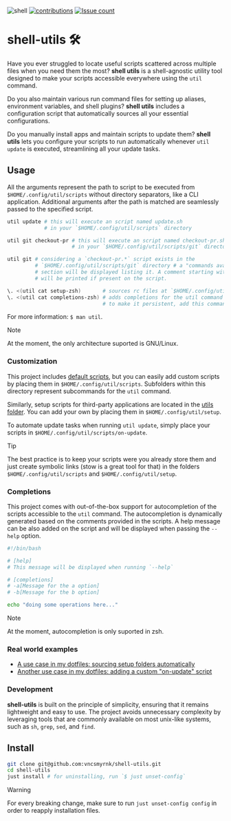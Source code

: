 ![shell](https://img.shields.io/badge/Shell-121011?style=flat&logo=gnu-bash&logoColor=white)
[![contributions](https://img.shields.io/badge/contributions-welcome-brightgreen.svg?style=flat)](https://github.com/vncsmyrnk/shell-utils/issues)
[![Issue count](https://img.shields.io/github/issues-search?query=repo%3Avncsmyrnk%2Fshell-utils%20is%3Aopen&label=open%20issues)](https://github.com/vncsmyrnk/shell-utils/issues)

# shell-utils 🛠️

Have you ever struggled to locate useful scripts scattered across multiple files when you need them the most? **shell utils** is a shell-agnostic utility tool designed to make your scripts accessible everywhere using the `util` command.

Do you also maintain various run command files for setting up aliases, environment variables, and shell plugins? **shell utils** includes a configuration script that automatically sources all your essential configurations.

Do you manually install apps and maintain scripts to update them? **shell utils** lets you configure your scripts to run automatically whenever `util update` is executed, streamlining all your update tasks.

## Usage

All the arguments represent the path to script to be executed from `$HOME/.config/util/scripts` without directory separators, like a CLI application. Additional arguments after the path is matched are seamlessly passed to the specified script.

```sh
util update # this will execute an script named update.sh
            # in your `$HOME/.config/util/scripts` directory

util git checkout-pr # this will execute an script named checkout-pr.sh
                     # in your `$HOME/.config/util/scripts/git` directory.

util git # considering a `checkout-pr.*` script exists in the
         # `$HOME/.config/util/scripts/git` directory # a "commands available"
         # section will be displayed listing it. A comment starting with "help"
         # will be printed if present on the script.
```

```sh
\. <(util cat setup-zsh)       # sources rc files at `$HOME/.config/util/setup` for zsh
\. <(util cat completions-zsh) # adds completions for the util command for zsh
                               # to make it persistent, add this commands to your `$HOME/.zshrc`
```

For more information: `$ man util`.

> [!NOTE]
> At the moment, the only architecture suported is GNU/Linux.

### Customization

This project includes [default scripts](https://github.com/vncsmyrnk/shell-utils/tree/main/defaults), but you can easily add custom scripts by placing them in `$HOME/.config/util/scripts`. Subfolders within this directory represent subcommands for the `util` command.

Similarly, setup scripts for third-party applications are located in the [utils folder](https://github.com/vncsmyrnk/shell-utils/tree/main/utils). You can add your own by placing them in `$HOME/.config/util/setup`.

To automate update tasks when running `util update`, simply place your scripts in `$HOME/.config/util/scripts/on-update`.

> [!TIP]
> The best practice is to keep your scripts were you already store them and just create symbolic links (stow is a great tool for that) in the folders `$HOME/.config/util/scripts` and `$HOME/.config/util/setup`.

### Completions

This project comes with out-of-the-box support for autocompletion of the scripts accessible to the `util` command. The autocompletion is dynamically generated based on the comments provided in the scripts. A help message can be also added on the script and will be displayed when passing the `--help` option.

```sh
#!/bin/bash

# [help]
# This message will be displayed when running `--help`

# [completions]
# -a[Message for the a option]
# -b[Message for the b option]

echo "doing some operations here..."
```

> [!NOTE]
> At the moment, autocompletion is only suported in zsh.

### Real world examples

- [A use case in my dotfiles: sourcing setup folders automatically](https://github.com/vncsmyrnk/zsh-config/blob/ae9b9c00012adaeabe243c6998047a761519d205/.zshrc#L9-L11)
- [Another use case in my dotfiles: adding a custom "on-update" script](https://github.com/vncsmyrnk/zsh-config/blob/ae9b9c00012adaeabe243c6998047a761519d205/justfile#L37)

### Development

**shell-utils** is built on the principle of simplicity, ensuring that it remains lightweight and easy to use. The project avoids unnecessary complexity by leveraging tools that are commonly available on most unix-like systems, such as `sh`, `grep`, `sed`, and `find`.

## Install

```sh
git clone git@github.com:vncsmyrnk/shell-utils.git
cd shell-utils
just install # for uninstalling, run `$ just unset-config`
```

> [!WARNING]
> For every breaking change, make sure to run `just unset-config config` in order to reapply installation files.
